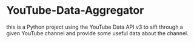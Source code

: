 # YouTube-Data-Aggregator
this is a Python project using the YouTube Data API v3 to sift through a given YouTube channel and provide some useful data about the channel.
